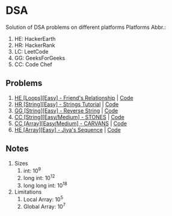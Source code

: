 # DSA
Solution of DSA problems on different platforms
Platforms Abbr.:
1. HE: HackerEarth
2. HR: HackerRank
3. LC: LeetCode
4. GG: GeeksForGeeks
5. CC: Code Chef

## Problems
1. [HE [Loops][Easy] - Friend's Relationship](https://www.hackerearth.com/practice/basic-programming/input-output/basics-of-input-output/practice-problems/algorithm/friends-relationship-1/) | [Code](1.cpp)
2. [HR [String][Easy] - Strings Tutorial](https://www.hackerrank.com/challenges/c-tutorial-strings/problem?isFullScreen=true) | [Code](2.cpp)
3. [GG [String][Easy] - Reverse String](https://practice.geeksforgeeks.org/problems/reverse-a-string/1) | [Code](3.cpp)
4. [CC [String][Easy/Medium] - STONES](https://www.codechef.com/problems/STONES) | [Code](4.cpp)
5. [CC [Array][Easy/Medium] - CARVANS](https://www.codechef.com/LRNDSA01/problems/CARVANS) | [Code](5.cpp)
6. [HE [Array][Easy] - Jiya's Sequence](https://www.hackerearth.com/problem/algorithm/jiyas-sequence/) | [Code](6.cpp)

## Notes
1. Sizes
    1. int: 10<sup>9</sup>
    1. long int: 10<sup>12</sup>
    1. long long int: 10<sup>18</sup>
1. Limitations
    1. Local Array: 10<sup>5</sup>
    1. Global Array: 10<sup>7</sup>